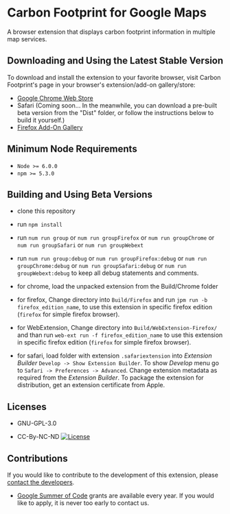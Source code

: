 Carbon Footprint for Google Maps
================================

A browser extension that displays carbon footprint information in multiple map services.

Downloading and Using the Latest Stable Version
-----------------------------------------------

To download and install the extension to your favorite browser, visit Carbon Footprint's page in your browser's extension/add-on gallery/store:

*	[Google Chrome Web Store](https://chrome.google.com/webstore/detail/carbon-footprint/ednfpjleaanokkjcgljbmamhlbkddcgh)
*	Safari (Coming soon... In the meanwhile, you can download a pre-built beta version from the "Dist" folder, or follow the instructions below to build it yourself.)
*	[Firefox Add-On Gallery](https://addons.mozilla.org/en-US/firefox/addon/carbon-footprint/)

Minimum Node Requirements
-------------------------

* ```Node >= 6.0.0```
* ```npm >= 5.3.0```

Building and Using Beta Versions
--------------------------------

* clone this repository

* run `npm install`

* run `num run group` or `num run groupFirefox` or `num run groupChrome` or `num run groupSafari` or `num run groupWebext`

* run `num run group:debug` or `num run groupFirefox:debug` or `num run groupChrome:debug` or `num run groupSafari:debug` or `num run groupWebext:debug` to keep all debug statements and comments.

* for chrome, load the unpacked extension from the Build/Chrome folder

* for firefox, Change directory into `Build/Firefox` and run `jpm run -b firefox_edition_name`, to use this extension in specific firefox edition (`firefox` for simple firefox browser).

* for WebExtension, Change directory into `Build/WebExtension-Firefox/` and than run `web-ext run -f firefox_edition_name` to use this extension in specific firefox edition (`firefox` for simple firefox browser).

* for safari, load folder with extension `.safariextension` into _Extension Builder_ `Develop -> Show Extension Builder`. To show _Develop_ menu go to `Safari -> Preferences -> Advanced`. Change extension metadata as required from the _Extension Builder_. To package the extension for distribution, get an extension certificate from Apple.

Licenses
--------

* GNU-GPL-3.0

* CC-By-NC-ND [![License](https://i.creativecommons.org/l/by-nc-nd/4.0/88x31.png)](http://creativecommons.org/licenses/by-nc-nd/4.0/)


Contributions
-------------

If you would like to contribute to the development of this extension, please [contact the developers](mailto:bruno.wp@gmail.com).

* [Google Summer of Code](GoogleSummerOfCode.md) grants are available every year. If you would like to apply, it is never too early to contact us.
